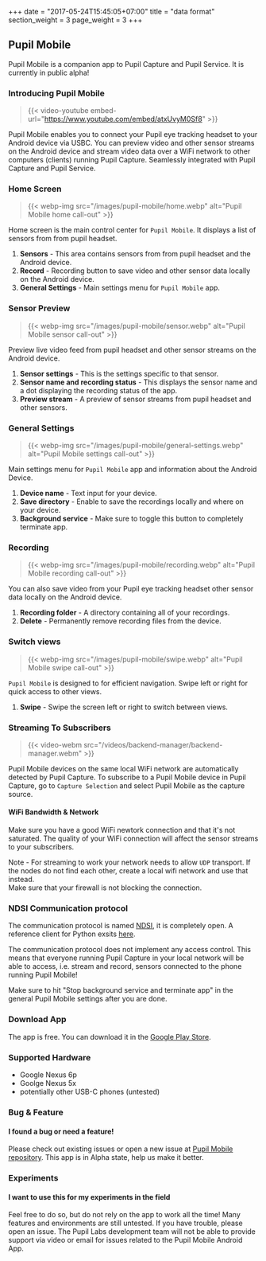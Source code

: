 +++
date = "2017-05-24T15:45:05+07:00"
title = "data format"
section_weight = 3
page_weight = 3
+++

## Pupil Mobile

Pupil Mobile is a companion app to Pupil Capture and Pupil Service. It is currently in public alpha!

### Introducing Pupil Mobile

> {{< video-youtube embed-url="https://www.youtube.com/embed/atxUvyM0Sf8" >}}

Pupil Mobile enables you to connect your Pupil eye tracking headset to your Android device via USBC. You can preview video and other sensor streams on the Android device and stream video data over a WiFi network to other computers (clients) running Pupil Capture. Seamlessly integrated with Pupil Capture and Pupil Service.

### Home Screen

> {{< webp-img src="/images/pupil-mobile/home.webp" alt="Pupil Mobile home call-out" >}}

Home screen is the main control center for `Pupil Mobile`. It displays a list of sensors from from pupil headset.

1. **Sensors** - This area contains sensors from from pupil headset and the Android device.
1. **Record** - Recording button to save video and other sensor data locally on the Android device.
1. **General Settings** - Main settings menu for `Pupil Mobile` app.

### Sensor Preview

> {{< webp-img src="/images/pupil-mobile/sensor.webp" alt="Pupil Mobile sensor call-out" >}}

Preview live video feed from pupil headset and other sensor streams on the Android device.

1. **Sensor settings** - This is the settings specific to that sensor.
1. **Sensor name and recording status** - This displays the sensor name and a dot displaying the recording status of the app.
1. **Preview stream** - A preview of sensor streams from pupil headset and other sensors.

### General Settings

> {{< webp-img src="/images/pupil-mobile/general-settings.webp" alt="Pupil Mobile settings call-out" >}}

Main settings menu for `Pupil Mobile` app and information about the Android Device. 

1. **Device name** - Text input for your device.
1. **Save directory** - Enable to save the recordings locally and where on your device.
1. **Background service** - Make sure to toggle this button to completely terminate app.

### Recording

> {{< webp-img src="/images/pupil-mobile/recording.webp" alt="Pupil Mobile recording call-out" >}}

You can also save video from your Pupil eye tracking headset other sensor data locally on the Android device.

1. **Recording folder** - A directory containing all of your recordings.
1. **Delete** - Permanently remove recording files from the device.

### Switch views

> {{< webp-img src="/images/pupil-mobile/swipe.webp" alt="Pupil Mobile swipe call-out" >}}

`Pupil Mobile` is designed to for efficient navigation. Swipe left or right for quick access to other views.

1. **Swipe** - Swipe the screen left or right to switch between views.

### Streaming To Subscribers

> {{< video-webm src="/videos/backend-manager/backend-manager.webm" >}}

Pupil Mobile devices on the same local WiFi network are automatically detected by Pupil Capture. To subscribe to a Pupil Mobile device in Pupil Capture, go to `Capture Selection` and select Pupil Mobile as the capture source.

#### WiFi Bandwidth & Network

Make sure you have a good WiFi newtork connection and that it's not saturated. The quality of your WiFi connection will affect the sensor streams to your subscribers.

<aside class="notice">
Note - For streaming to work your network needs to allow <code>UDP</code> transport. If the nodes do not find each other, create a local wifi network and use that instead.
</aside>

<aside class="warning">
Make sure that your firewall is not blocking the connection.
</aside>

### NDSI Communication protocol

The communication protocol is named [NDSI](https://github.com/pupil-labs/pyndsi/blob/master/ndsi-commspec.md), it is completely open. A reference client for Python exsits [here](https://github.com/pupil-labs/pyndsi).

<aside class="warning">
The communication protocol does not implement any access control. This means that everyone running Pupil Capture in your local network will be able to access, i.e. stream and record, sensors connected to the phone running Pupil Mobile!

Make sure to hit "Stop background service and terminate app" in the general Pupil Mobile settings after you are done.
</aside>

### Download App

The app is free. You can download it in the [Google Play Store](https://play.google.com/store/apps/details?id=com.pupillabs.pupilmobile).

### Supported Hardware

- Google Nexus 6p
- Goolge Nexus 5x
- potentially other USB-C phones (untested)

### Bug & Feature

#### I found a bug or need a feature!

Please check out existing issues or open a new issue at [Pupil Mobile repository](https://github.com/pupil-labs/pupil-mobile-app). This app is in Alpha state, help us make it better.

### Experiments

#### I want to use this for my experiments in the field

Feel free to do so, but do not rely on the app to work all the time! Many features and environments are still untested. If you have trouble, please open an issue. The Pupil Labs development team will not be able to provide support via video or email for issues related to the Pupil Mobile Android App.


